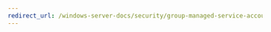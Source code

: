 ```yaml
---
redirect_url: /windows-server-docs/security/group-managed-service-accounts/security-options/microsoft-network-server-amount-of-idle-time-required-before-suspending-session.md
---
```

